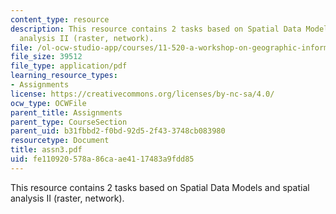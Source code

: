 ```yaml
---
content_type: resource
description: This resource contains 2 tasks based on Spatial Data Models and spatial
  analysis II (raster, network).
file: /ol-ocw-studio-app/courses/11-520-a-workshop-on-geographic-information-systems-fall-2005/fe110920578a86caae4117483a9fdd85_assn3.pdf
file_size: 39512
file_type: application/pdf
learning_resource_types:
- Assignments
license: https://creativecommons.org/licenses/by-nc-sa/4.0/
ocw_type: OCWFile
parent_title: Assignments
parent_type: CourseSection
parent_uid: b31fbbd2-f0bd-92d5-2f43-3748cb083980
resourcetype: Document
title: assn3.pdf
uid: fe110920-578a-86ca-ae41-17483a9fdd85
---
```

This resource contains 2 tasks based on Spatial Data Models and spatial analysis II (raster, network).